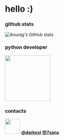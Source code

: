 # hello :)

### github stats
![Anurag's GitHub stats](https://github-readme-stats.vercel.app/api?username=okxan&show_icons=true&theme=dracula)

### python developer
<img src="https://i.imgur.com/Uz8A9gH.png" width="150">

### contacts
<img src="https://i.imgur.com/ySFh4zD.png" width="50">
<a href="https://www.instagram.com/darkest/"><b>@darkest</b></a>
<a href="https://www.instagram.com/7xan/"><b>@7xans</b></a>

